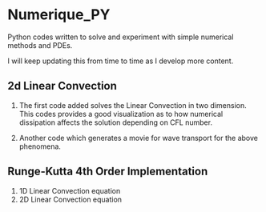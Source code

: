 # Numerique_PY
Python codes written to solve and experiment with simple numerical methods and PDEs. 


I will keep updating this from time to time as I develop more content.

## 2d Linear Convection

1) The first code added solves the Linear Convection in two dimension. This codes provides a good visualization as to how numerical dissipation affects the solution depending on CFL number.

2) Another code which generates a movie for wave transport for the above phenomena.

## Runge-Kutta 4th Order Implementation

1) 1D Linear Convection equation
2) 2D Linear Convection equation
